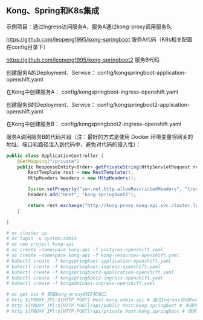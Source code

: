 ## Kong、Spring和K8s集成

示例项目：通过Ingress访问服务A，服务A通过kong-proxy调用服务B。

https://github.com/leopeng1995/kong-springboot
服务A代码（K8s相关配置在config目录下）

https://github.com/leopeng1995/kong-springboot2
服务B代码

创建服务A的Deployment、Service：
config/kongspringboot-application-openshift.yaml


在Kong中创建服务A：
config/kongspringboot-ingress-openshift.yaml

创建服务B的Deployment、Service：
config/kongspringboot2-application-openshift.yaml

在Kong中创建服务B：
config/kongspringboot2-ingress-openshift.yaml

服务A调用服务B的代码片段（注：最好的方式是使用 Docker 环境变量将网关的地址、端口和路径注入到代码中，避免对代码的侵入性）：

```java
public class ApplicationController {
    @GetMapping("/private")
    public ResponseEntity<Order> getPrivateString(HttpServletRequest request) {
        RestTemplate rest = new RestTemplate();
        HttpHeaders headers = new HttpHeaders();

        System.setProperty("sun.net.http.allowRestrictedHeaders", "true");
        headers.add("Host", "kong.springboot2");

        return rest.exchange("http://kong-proxy.kong-api.svc.cluster.local:80/api/order", HttpMethod.GET, new HttpEntity<Object>(headers), Order.class);
    }

}
```

```bash
# oc cluster up
# oc login -u system:admin
# oc new-project kong-api
# oc create —namespace kong-api -f postgres-openshift.yaml
# oc create —namespace kong-api -f kong-resources-openshift.yaml
# kubectl create -f kongspringboot-application-openshift.yaml
# kubectl create -f kongspringboot-ingress-openshift.yaml
# kubectl create -f kongspringboot2-application-openshift.yaml
# kubectl create -f kongspringboot2-ingress-openshift.yaml
# kubectl create -f kongadminapi-ingress-openshift.yaml
```

```bash
# oc get svc # 获取kong-proxy的IP和端口
# http ${PROXY_IP}:${HTTP_PORT} Host:kong-admin.api # 通过Ingress访问Kong Admin API
# http ${PROXY_IP}:${HTTP_PORT}/api/public Host:kong.springboot # 未调用服务B路径
# http ${PROXY_IP}:${HTTP_PORT}/api/private Host:kong.springboot # 调用服务B路径
```
